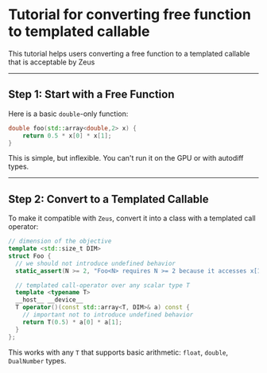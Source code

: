 # Tutorial for converting free function to templated callable

This tutorial helps users converting a free function to a templated callable that is acceptable by Zeus

---

## Step 1: Start with a Free Function

Here is a basic `double`-only function:

```cpp
double foo(std::array<double,2> x) {
    return 0.5 * x[0] * x[1];
}
```

This is simple, but inflexible. You can't run it on the GPU or with autodiff types.

---

## Step 2: Convert to a Templated Callable

To make it compatible with `Zeus`, convert it into a class with a templated call operator:

```cpp
// dimension of the objective
template <std::size_t DIM>
struct Foo {
  // we should not introduce undefined behavior
  static_assert(N >= 2, "Foo<N> requires N >= 2 because it accesses x[1]");

  // templated call‐operator over any scalar type T
  template <typename T>
  __host__ __device__
  T operator()(const std::array<T, DIM>& a) const {
    // important not to introduce undefined behavior
    return T(0.5) * a[0] * a[1];
  }
};
```

This works with any `T` that supports basic arithmetic: `float`, `double`, `DualNumber` types.


